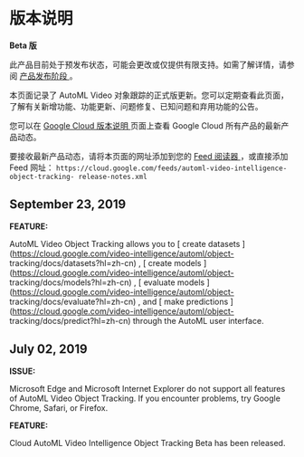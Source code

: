 #  版本说明

**Beta 版**

此产品目前处于预发布状态，可能会更改或仅提供有限支持。如需了解详情，请参阅 [ 产品发布阶段
](https://cloud.google.com/products?hl=zh-cn#product-launch-stages) 。

本页面记录了 AutoML Video 对象跟踪的正式版更新。您可以定期查看此页面，了解有关新增功能、功能更新、问题修复、已知问题和弃用功能的公告。

您可以在 [ Google Cloud 版本说明 ](https://cloud.google.com/release-notes?hl=zh-cn)
页面上查看 Google Cloud 所有产品的最新产品动态。

要接收最新产品动态，请将本页面的网址添加到您的 [ Feed 阅读器
](https://wikipedia.org/wiki/Comparison_of_feed_aggregators) ，或直接添加 Feed 网址： `
https://cloud.google.com/feeds/automl-video-intelligence-object-tracking-
release-notes.xml `

##  September 23, 2019

**FEATURE:**

AutoML Video Object Tracking allows you to [ create datasets
](https://cloud.google.com/video-intelligence/automl/object-
tracking/docs/datasets?hl=zh-cn) , [ create models
](https://cloud.google.com/video-intelligence/automl/object-
tracking/docs/models?hl=zh-cn) , [ evaluate models
](https://cloud.google.com/video-intelligence/automl/object-
tracking/docs/evaluate?hl=zh-cn) , and [ make predictions
](https://cloud.google.com/video-intelligence/automl/object-
tracking/docs/predict?hl=zh-cn) through the AutoML user interface.

##  July 02, 2019

**ISSUE:**

Microsoft Edge and Microsoft Internet Explorer do not support all features of
AutoML Video Object Tracking. If you encounter problems, try Google Chrome,
Safari, or Firefox.

**FEATURE:**

Cloud AutoML Video Intelligence Object Tracking Beta has been released.

